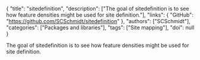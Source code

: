 {
  "title": "sitedefinition",
  "description": ["The goal of sitedefinition is to see how feature densities might be used for site definition."],
  "links": {
    "GitHub": "https://github.com/SCSchmidt/sitedefinition"
  },
  "authors": ["SCSchmidt"],
  "categories": ["Packages and libraries"],
  "tags": ["Site mapping"],
  "doi": null
}

<!-- Generated by csv2md.R – do not edit by hand -->

The goal of sitedefinition is to see how feature densities might be used for site definition.